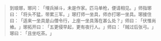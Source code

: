 
> 到琅琊，琊问：​「埋兵掉斗，未是作家。匹马单枪，便请相见。​」师指琊曰：​「将头不猛，带累三军。​」琊打师一坐具，师亦打琊一坐具。琊接住曰：​「适来一坐具是山僧令行，上座一坐具落在甚么处？​」师曰：​「伏惟尚飨。​」琊拓开曰：​「五更侵早起，更有夜行人。​」师曰：​「贼过后张弓。​」琊曰：​「且坐吃茶。​」
